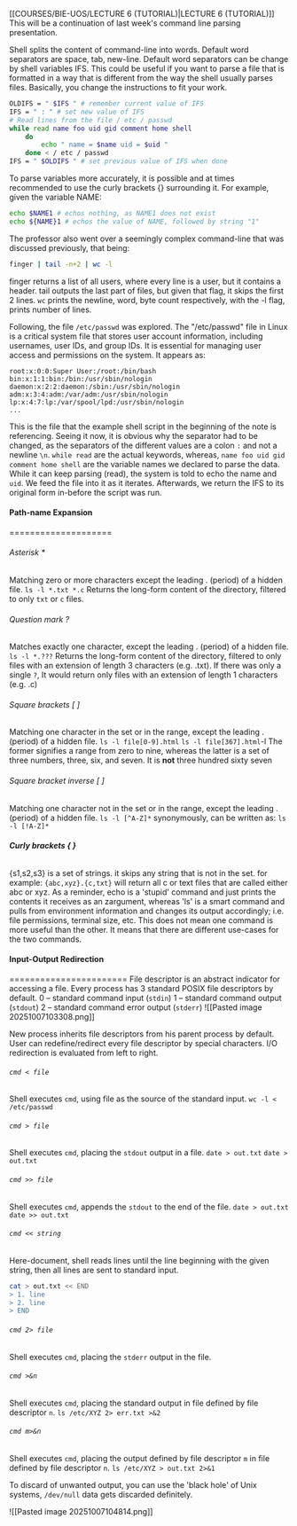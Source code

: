 [[COURSES/BIE-UOS/LECTURE 6 (TUTORIAL)|LECTURE 6 (TUTORIAL)]]
This will be a continuation of last week's command line parsing presentation.

Shell splits the content of command-line into words. Default word separators are space, tab, new-line. Default word separators can be change by shell variables IFS.
This could be useful if you want to parse a file that is formatted in a way that is different from the way the shell usually parses files. Basically, you change the instructions to fit your work.
```sh
OLDIFS = " $IFS " # remember current value of IFS
IFS = " : " # set new value of IFS
# Read lines from the file / etc / passwd
while read name foo uid gid comment home shell
	do
		echo " name = $name uid = $uid "
	done < / etc / passwd
IFS = " $OLDIFS " # set previous value of IFS when done
```

To parse variables more accurately, it is possible and at times recommended to use the curly brackets {} surrounding it. For example, given the variable NAME:
```sh
echo $NAME1 # echos nothing, as NAME1 does not exist
echo ${NAME}1 # echos the value of NAME, followed by string "1"
```



The professor also went over a seemingly complex command-line that was discussed previously, that being:
```bash
finger | tail -n+2 | wc -l
```
finger returns a list of all users, where every line is a user, but it contains a header.
tail outputs the last part of files, but given that flag, it skips the first 2 lines.
`wc` prints the newline, word, byte count respectively, with the -l flag, prints number of lines.

Following, the file `/etc/passwd` was explored.
The "/etc/passwd" file in Linux is a critical system file that stores user account information, including usernames, user IDs, and group IDs. It is essential for managing user access and permissions on the system.
It appears as:
```
root:x:0:0:Super User:/root:/bin/bash
bin:x:1:1:bin:/bin:/usr/sbin/nologin
daemon:x:2:2:daemon:/sbin:/usr/sbin/nologin
adm:x:3:4:adm:/var/adm:/usr/sbin/nologin
lp:x:4:7:lp:/var/spool/lpd:/usr/sbin/nologin
...
```

This is the file that the example shell script in the beginning of the note is referencing. Seeing it now, it is obvious why the separator had to be changed, as the separators of the different values are a colon `:` and not a newline `\n`. 
`while read` are the actual keywords, whereas, `name foo uid gid comment home shell` are the variable names we declared to parse the data. While it can keep parsing (read), the system is told to echo the name and `uid`. We feed the file into it as it iterates.
Afterwards, we return the IFS to its original form in-before the script was run.

#### Path-name Expansion
====================
###### Asterisk \*
Matching zero or more characters except the leading . (period) of a hidden file.
`ls -l *.txt *.c`
Returns the long-form content of the directory, filtered to only `txt` or `c` files.
###### Question mark ?
Matches exactly one character, except the leading . (period) of a hidden file.
`ls -l *.???`
Returns the long-form content of the directory, filtered to only files with an extension of length 3 characters (e.g. .txt). If there was only a single `?`, It would return only files with an extension of length 1 characters (e.g. .c)

###### Square brackets \[ \]
Matching one character in the set or in the range, except the leading . (period) of
a hidden file.
`ls -l file[0-9].html`
`ls -l file[367].html`-l
The former signifies a range from zero to nine, whereas the latter is a set of three numbers, three, six, and seven. It is **not** three hundred sixty seven
###### Square bracket inverse \[ \]
Matching one character not in the set or in the range, except the leading . (period)
of a hidden file.
`ls -l [^A-Z]*`
synonymously, can be written as:
`ls -l [!A-Z]*`

###### **Curly brackets { }**
{s1,s2,s3} is a set of strings. it skips any string that is not in the set. for example:
`{abc,xyz}.{c,txt}` will return all c or text files that are called either abc or xyz.
As a reminder, echo is a 'stupid' command and just prints the contents it receives as an zargument, whereas 'ls' is a smart command and pulls from environment information and changes its output accordingly; i.e. file permissions, terminal size, etc.
This does not mean one command is more useful than the other.
It means that there are different use-cases for the two commands.


#### Input-Output Redirection
=======================
File descriptor is an abstract indicator for accessing a file.
Every process has 3 standard POSIX file descriptors by default.
0 – standard command input (`stdin`)
1 – standard command output (`stdout`)
2 – standard command error output (`stderr`)
![[Pasted image 20251007103308.png]]

New process inherits file descriptors from his parent process by
default. User can redefine/redirect every file descriptor by special characters.
I/O redirection is evaluated from left to right.

###### `cmd < file`
Shell executes `cmd`, using file as the source of the standard input.
`wc -l < /etc/passwd`
###### `cmd > file`
Shell executes `cmd`, placing the `stdout` output in a file.
`date > out.txt`
`date > out.txt`

###### `cmd >> file`
Shell executes `cmd`, appends the `stdout` to the end of the file.
`date > out.txt`
`date >> out.txt`

###### `cmd << string`
Here-document, shell reads lines until the line beginning with the given
string, then all lines are sent to standard input.
```sh
cat > out.txt << END
> 1. line
> 2. line
> END
```
###### `cmd 2> file`
Shell executes `cmd`, placing the `stderr` output in the file.

###### `cmd >&n`
Shell executes `cmd`, placing the standard output in file defined by file
descriptor `n`.
`ls /etc/XYZ 2> err.txt >&2`

###### `cmd m>&n`
Shell executes `cmd`, placing the output defined by file descriptor `m` in
file defined by file descriptor `n`.
`ls /etc/XYZ > out.txt 2>&1`


To discard of unwanted output, you can use the 'black hole' of Unix systems, 
`/dev/null` data gets discarded definitely.

![[Pasted image 20251007104814.png]]

